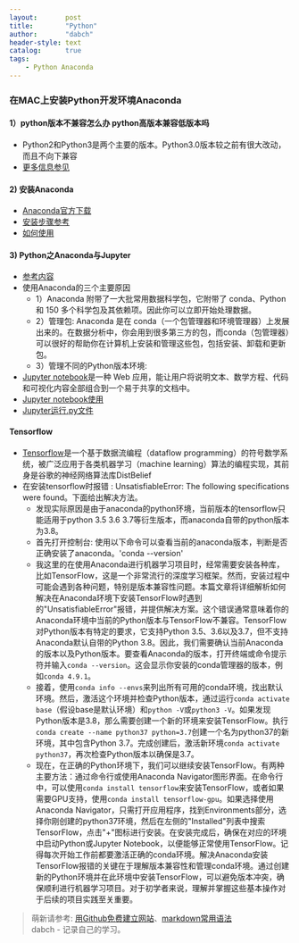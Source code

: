 ```yaml
---
layout:       post
title:        "Python"
author:       "dabch"
header-style: text
catalog:      true
tags:
    - Python Anaconda
---
```


### 在MAC上安装Python开发环境Anaconda

#### 1）python版本不兼容怎么办 python高版本兼容低版本吗
- Python2和Python3是两个主要的版本。Python3.0版本较之前有很大改动，而且不向下兼容
- [更多信息参见](https://blog.csdn.net/liuchenxi66/article/details/132090546)

#### 2) 安装Anaconda
- [Anaconda官方下载](https://www.anaconda.com/download)  
- [安装步骤参考](https://blog.csdn.net/liuchenxi66/article/details/132090546)
- [如何使用](https://zhuanlan.zhihu.com/p/661593468)

#### 3) Python之Anaconda与Jupyter
- [参考内容](https://www.cnblogs.com/peterYong/p/14990923.html)
- 使用Anaconda的三个主要原因
  - 1）Anaconda 附带了一大批常用数据科学包，它附带了 conda、Python 和 150 多个科学包及其依赖项。因此你可以立即开始处理数据。
  - 2）管理包: Anaconda 是在 conda（一个包管理器和环境管理器）上发展出来的。在数据分析中，你会用到很多第三方的包，而conda（包管理器）可以很好的帮助你在计算机上安装和管理这些包，包括安装、卸载和更新包。
  - 3）管理不同的Python版本环境:   
- [Jupyter notebook](http://jupyter.org/)是一种 Web 应用，能让用户将说明文本、数学方程、代码和可视化内容全部组合到一个易于共享的文档中。
- [Jupyter notebook使用](https://zhuanlan.zhihu.com/p/610427551)
- [Jupyter运行.py文件](https://blog.csdn.net/m0_56843848/article/details/132911901)

#### Tensorflow
- [Tensorflow](https://baike.baidu.com/item/TensorFlow/18828108?fr=ge_ala)是一个基于数据流编程（dataflow programming）的符号数学系统，被广泛应用于各类机器学习（machine learning）算法的编程实现，其前身是谷歌的神经网络算法库DistBelief
- 在安装tensorflow时报错 : UnsatisfiableError: The following specifications were found。下面给出解决方法。
    - 发现实际原因是由于anaconda的python环境，当前版本的tensorflow只能适用于python 3.5 3.6 3.7等衍生版本，而anaconda自带的python版本为3.8。
    - 首先打开控制台: 使用以下命令可以查看当前的anaconda版本，判断是否正确安装了anaconda。'conda --version'
    - 我这里的在使用Anaconda进行机器学习项目时，经常需要安装各种库，比如TensorFlow，这是一个非常流行的深度学习框架。然而，安装过程中可能会遇到各种问题，特别是版本兼容性问题。本篇文章将详细解析如何解决在Anaconda环境下安装TensorFlow时遇到的"UnsatisfiableError"报错，并提供解决方案。这个错误通常意味着你的Anaconda环境中当前的Python版本与TensorFlow不兼容。TensorFlow对Python版本有特定的要求，它支持Python 3.5、3.6以及3.7，但不支持Anaconda默认自带的Python 3.8。因此，我们需要确认当前Anaconda的版本以及Python版本。要查看Anaconda的版本，打开终端或命令提示符并输入`conda --version`。这会显示你安装的conda管理器的版本，例如`conda 4.9.1`。
    - 接着，使用`conda info --envs`来列出所有可用的conda环境，找出默认环境。然后，激活这个环境并检查Python版本，通过运行`conda activate base`（假设base是默认环境）和`python -V`或`python3 -V`。如果发现Python版本是3.8，那么需要创建一个新的环境来安装TensorFlow。执行`conda create --name python37 python=3.7`创建一个名为python37的新环境，其中包含Python 3.7。完成创建后，激活新环境`conda activate python37`，再次检查Python版本以确保是3.7。
    - 现在，在正确的Python环境下，我们可以继续安装TensorFlow。有两种主要方法：通过命令行或使用Anaconda Navigator图形界面。在命令行中，可以使用`conda install tensorflow`来安装TensorFlow，或者如果需要GPU支持，使用`conda install tensorflow-gpu`。如果选择使用Anaconda Navigator，只需打开应用程序，找到Environments部分，选择你刚创建的python37环境，然后在左侧的"Installed"列表中搜索TensorFlow，点击"+"图标进行安装。在安装完成后，确保在对应的环境中启动Python或Jupyter Notebook，以便能够正常使用TensorFlow。记得每次开始工作前都要激活正确的conda环境。解决Anaconda安装TensorFlow报错的关键在于理解版本兼容性和管理conda环境。通过创建新的Python环境并在此环境中安装TensorFlow，可以避免版本冲突，确保顺利进行机器学习项目。对于初学者来说，理解并掌握这些基本操作对于后续的项目实践至关重要。

> 萌新请参考: [用Github免费建立网站](https://www.bilibili.com/video/BV12H4y1N7Q4/)、[markdown常用语法](https://blog.csdn.net/Charmve/article/details/103717763)  
> dabch - 记录自己的学习。
